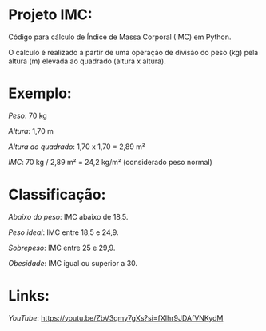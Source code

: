 # Projeto IMC:

Código para cálculo de Índice de Massa Corporal (IMC) em Python. 

O cálculo é realizado a partir de uma operação de divisão do peso (kg) pela altura (m) elevada ao quadrado (altura x altura).

# Exemplo:

*Peso*: 70 kg

*Altura*: 1,70 m

*Altura ao quadrado*: 1,70 x 1,70 = 2,89 m²

*IMC*: 70 kg / 2,89 m² = 24,2 kg/m² (considerado peso normal)

# Classificação:

*Abaixo do peso*: IMC abaixo de 18,5.

*Peso ideal*: IMC entre 18,5 e 24,9.

*Sobrepeso*: IMC entre 25 e 29,9.

*Obesidade*: IMC igual ou superior a 30. 

# Links:

*YouTube*: https://youtu.be/ZbV3qmy7gXs?si=fXIhr9JDAfVNKydM

